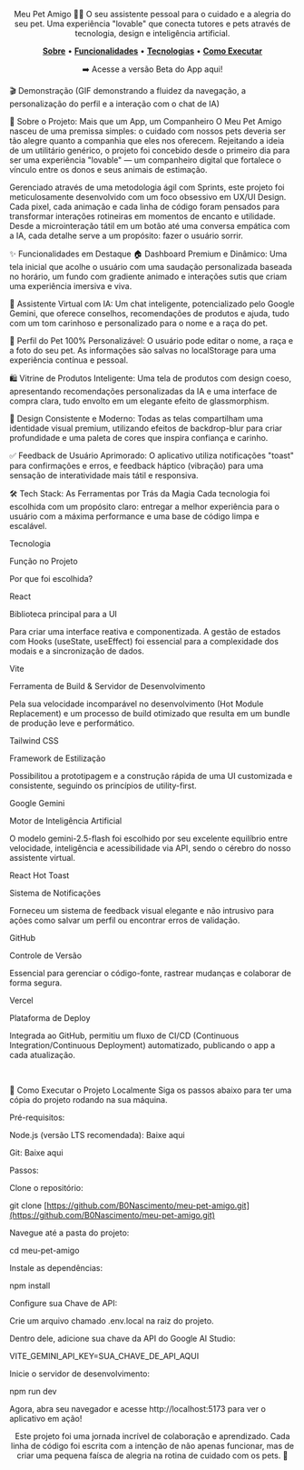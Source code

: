 <div align="center">

Meu Pet Amigo 🐾✨
O seu assistente pessoal para o cuidado e a alegria do seu pet.
Uma experiência "lovable" que conecta tutores e pets através de tecnologia, design e inteligência artificial.

<p>
<a href="#-sobre-o-projeto"><strong>Sobre</strong></a> •
<a href="#-funcionalidades-em-destaque"><strong>Funcionalidades</strong></a> •
<a href="#️-tech-stack-as-ferramentas-por-trás-da-magia"><strong>Tecnologias</strong></a> •
<a href="#-como-executar-o-projeto-localmente"><strong>Como Executar</strong></a>
</p>

➡️ Acesse a versão Beta do App aqui!

</div>

🎬 Demonstração
(GIF demonstrando a fluidez da navegação, a personalização do perfil e a interação com o chat de IA)

💖 Sobre o Projeto: Mais que um App, um Companheiro
O Meu Pet Amigo nasceu de uma premissa simples: o cuidado com nossos pets deveria ser tão alegre quanto a companhia que eles nos oferecem. Rejeitando a ideia de um utilitário genérico, o projeto foi concebido desde o primeiro dia para ser uma experiência "lovable" — um companheiro digital que fortalece o vínculo entre os donos e seus animais de estimação.

Gerenciado através de uma metodologia ágil com Sprints, este projeto foi meticulosamente desenvolvido com um foco obsessivo em UX/UI Design. Cada pixel, cada animação e cada linha de código foram pensados para transformar interações rotineiras em momentos de encanto e utilidade. Desde a microinteração tátil em um botão até uma conversa empática com a IA, cada detalhe serve a um propósito: fazer o usuário sorrir.

✨ Funcionalidades em Destaque
🏠 Dashboard Premium e Dinâmico: Uma tela inicial que acolhe o usuário com uma saudação personalizada baseada no horário, um fundo com gradiente animado e interações sutis que criam uma experiência imersiva e viva.

🤖 Assistente Virtual com IA: Um chat inteligente, potencializado pelo Google Gemini, que oferece conselhos, recomendações de produtos e ajuda, tudo com um tom carinhoso e personalizado para o nome e a raça do pet.

👤 Perfil do Pet 100% Personalizável: O usuário pode editar o nome, a raça e a foto do seu pet. As informações são salvas no localStorage para uma experiência contínua e pessoal.

🛍️ Vitrine de Produtos Inteligente: Uma tela de produtos com design coeso, apresentando recomendações personalizadas da IA e uma interface de compra clara, tudo envolto em um elegante efeito de glassmorphism.

💅 Design Consistente e Moderno: Todas as telas compartilham uma identidade visual premium, utilizando efeitos de backdrop-blur para criar profundidade e uma paleta de cores que inspira confiança e carinho.

✅ Feedback de Usuário Aprimorado: O aplicativo utiliza notificações "toast" para confirmações e erros, e feedback háptico (vibração) para uma sensação de interatividade mais tátil e responsiva.

🛠️ Tech Stack: As Ferramentas por Trás da Magia
Cada tecnologia foi escolhida com um propósito claro: entregar a melhor experiência para o usuário com a máxima performance e uma base de código limpa e escalável.

Tecnologia

Função no Projeto

Por que foi escolhida?

React

Biblioteca principal para a UI

Para criar uma interface reativa e componentizada. A gestão de estados com Hooks (useState, useEffect) foi essencial para a complexidade dos modais e a sincronização de dados.

Vite

Ferramenta de Build & Servidor de Desenvolvimento

Pela sua velocidade incomparável no desenvolvimento (Hot Module Replacement) e um processo de build otimizado que resulta em um bundle de produção leve e performático.

Tailwind CSS

Framework de Estilização

Possibilitou a prototipagem e a construção rápida de uma UI customizada e consistente, seguindo os princípios de utility-first.

Google Gemini

Motor de Inteligência Artificial

O modelo gemini-2.5-flash foi escolhido por seu excelente equilíbrio entre velocidade, inteligência e acessibilidade via API, sendo o cérebro do nosso assistente virtual.

React Hot Toast

Sistema de Notificações

Forneceu um sistema de feedback visual elegante e não intrusivo para ações como salvar um perfil ou encontrar erros de validação.

GitHub

Controle de Versão

Essencial para gerenciar o código-fonte, rastrear mudanças e colaborar de forma segura.

Vercel

Plataforma de Deploy

Integrada ao GitHub, permitiu um fluxo de CI/CD (Continuous Integration/Continuous Deployment) automatizado, publicando o app a cada atualização.

<br/>

🚀 Como Executar o Projeto Localmente
Siga os passos abaixo para ter uma cópia do projeto rodando na sua máquina.

Pré-requisitos:

Node.js (versão LTS recomendada): Baixe aqui

Git: Baixe aqui

Passos:

Clone o repositório:

git clone [https://github.com/B0Nascimento/meu-pet-amigo.git](https://github.com/B0Nascimento/meu-pet-amigo.git)

Navegue até a pasta do projeto:

cd meu-pet-amigo

Instale as dependências:

npm install

Configure sua Chave de API:

Crie um arquivo chamado .env.local na raiz do projeto.

Dentro dele, adicione sua chave da API do Google AI Studio:

VITE_GEMINI_API_KEY=SUA_CHAVE_DE_API_AQUI

Inicie o servidor de desenvolvimento:

npm run dev

Agora, abra seu navegador e acesse http://localhost:5173 para ver o aplicativo em ação!

<div align="center">
Este projeto foi uma jornada incrível de colaboração e aprendizado. Cada linha de código foi escrita com a intenção de não apenas funcionar, mas de criar uma pequena faísca de alegria na rotina de cuidado com os pets. 🐾
</div>